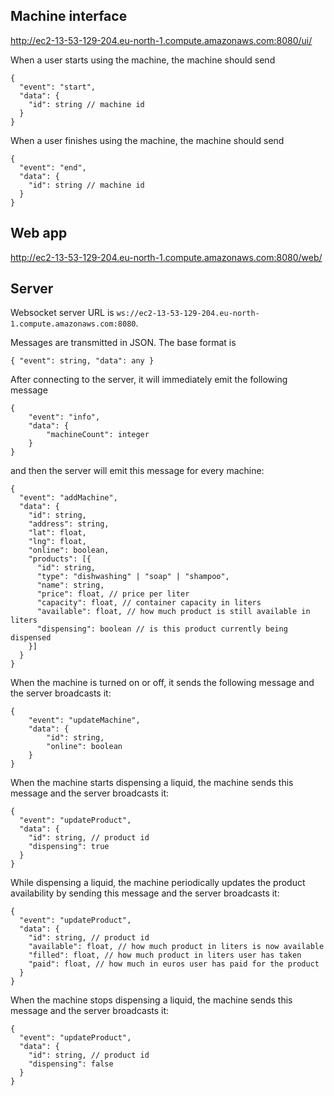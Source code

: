 ## Machine interface

http://ec2-13-53-129-204.eu-north-1.compute.amazonaws.com:8080/ui/

When a user starts using the machine, the machine should send
```
{
  "event": "start",
  "data": {
    "id": string // machine id
  }
}
```

When a user finishes using the machine, the machine should send
```
{
  "event": "end",
  "data": {
    "id": string // machine id
  }
}
```

## Web app

http://ec2-13-53-129-204.eu-north-1.compute.amazonaws.com:8080/web/

## Server

Websocket server URL is `ws://ec2-13-53-129-204.eu-north-1.compute.amazonaws.com:8080`.

Messages are transmitted in JSON. The base format is
```
{ "event": string, "data": any }
```

After connecting to the server, it will immediately emit the following message
```
{
    "event": "info",
    "data": {
        "machineCount": integer
    }
}
```
and then the server will emit this message for every machine:
```
{
  "event": "addMachine",
  "data": {
    "id": string,
    "address": string,
    "lat": float,
    "lng": float,
    "online": boolean,
    "products": [{
      "id": string,
      "type": "dishwashing" | "soap" | "shampoo",
      "name": string,
      "price": float, // price per liter
      "capacity": float, // container capacity in liters
      "available": float, // how much product is still available in liters
      "dispensing": boolean // is this product currently being dispensed
    }]
  }
}
```

When the machine is turned on or off, it sends the following message and the server broadcasts it:
```
{
    "event": "updateMachine",
    "data": {
        "id": string,
        "online": boolean
    }
}
```

When the machine starts dispensing a liquid, the machine sends this message and the server broadcasts it:
```
{
  "event": "updateProduct",
  "data": {
    "id": string, // product id
    "dispensing": true
  }
}
```

While dispensing a liquid, the machine periodically updates the product availability by sending this message and the server broadcasts it:
```
{
  "event": "updateProduct",
  "data": {
    "id": string, // product id
    "available": float, // how much product in liters is now available
    "filled": float, // how much product in liters user has taken
    "paid": float, // how much in euros user has paid for the product
  }
}
```


When the machine stops dispensing a liquid, the machine sends this message and the server broadcasts it:
```
{
  "event": "updateProduct",
  "data": {
    "id": string, // product id
    "dispensing": false
  }
}
```